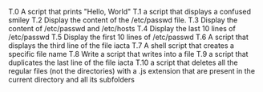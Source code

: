 T.0 A script that prints "Hello, World"
T.1 a script that displays a confused smiley
T.2 Display the content of the /etc/passwd file.
T.3 Display the content of /etc/passwd and /etc/hosts
T.4 Display the last 10 lines of /etc/passwd
T.5 Display the first 10 lines of /etc/passwd
T.6 A script that displays the third line of the file iacta
T.7 A shell script that creates a specific file name
T.8 Write a script that writes into a file
T.9 a script that duplicates the last line of the file iacta
T.10 a script that deletes all the regular files (not the directories) with a .js extension that are present in the current directory and all its subfolders
